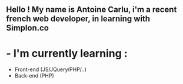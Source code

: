 ## Hello ! My name is Antoine Carlu, i'm a recent french web developer, in learning with Simplon.co

# - I'm currently learning :
  - Front-end (JS/JQuery/PHP/..)
  - Back-end (PHP)

<!--
**6Yoru6/6Yoru6** is a ✨ _special_ ✨ repository because its `README.md` (this file) appears on your GitHub profile.

Here are some ideas to get you started:

- 🔭 I’m currently working on ...
- 🌱 I’m currently learning ...
- 👯 I’m looking to collaborate on ...
- 🤔 I’m looking for help with ...
- 💬 Ask me about ...
- 📫 How to reach me: ...
- 😄 Pronouns: ...
- ⚡ Fun fact: ...
-->
